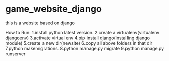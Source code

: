 # game_website_django

this is a website based on django

How to Run:
1.install python latest version.
2.create a virtualenv(virtualenv djangoenv)
3.activate virtual env
4.pip install django(installing django module)
5.create a new dir(newsite)
6.copy all above folders in that dir
7.python makemigrations.
8.python manage.py migrate
9.python manage.py runserver
